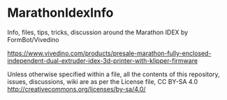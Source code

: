 # MarathonIdexInfo
Info, files, tips, tricks, discussion around the Marathon IDEX by FormBot/Vivedino

https://www.vivedino.com/products/presale-marathon-fully-enclosed-independent-dual-extruder-idex-3d-printer-with-klipper-firmware

Unless otherwise specified within a file, all the contents of this repository, issues, discussions, wiki are as per the License file, CC BY-SA 4.0 http://creativecommons.org/licenses/by-sa/4.0/
